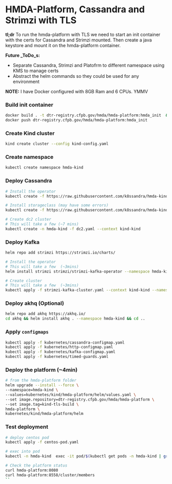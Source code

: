 # HMDA-Platform, Cassandra and Strimzi with TLS

**tl;dr** To run the hmda-platform with TLS we need to start an init container with the certs for Cassandra and Strimzi mounted. Then create a java keystore and mount it on the hmda-platform container.

**Future _ToDo_s:**
- Separate Cassandra, Strimzi and Platofrm to different namespace using KMS to manage certs
- Abstract the helm commands so they could be used for any environment

**NOTE:** I have Docker configured with 8GB Ram and 6 CPUs. YMMV

### Build init container
```sh
docker build . -t dtr-registry.cfpb.gov/hmda/hmda-platform:hmda_init  && \
docker push dtr-registry.cfpb.gov/hmda/hmda-platform:hmda_init
```

### Create Kind cluster
```sh
kind create cluster --config kind-config.yaml
```

### Create namespace
```sh
kubectl create namespace hmda-kind
```

### Deploy Cassandra
```sh
# Install the operator
kubectl create -f https://raw.githubusercontent.com/k8ssandra/hmda-kind/v1.7.0/docs/user/hmda-kind-manifests.yaml --context kind-kind

# Install storageclass (may have some errors)
kubectl create -f https://raw.githubusercontent.com/k8ssandra/hmda-kind/master/operator/k8s-flavors/kind/rancher-local-path-storage.yaml --context kind-kind

# Create dc2 cluster
# This will take a few (~7 mins)
kubectl create -n hmda-kind -f dc2.yaml --context kind-kind
```

### Deploy Kafka
```sh
helm repo add strimzi https://strimzi.io/charts/

# Install the operator
# This will take a few  (~3mins)
helm install strimzi strimzi/strimzi-kafka-operator --namespace hmda-kind

# Create cluster
# This will take a few  (~3mins)
kubectl apply -f strimzi-kafka-cluster.yaml --context kind-kind --namespace hmda-kind
```

### Deploy akhq (Optional)
```sh
helm repo add akhq https://akhq.io/
cd akhq && helm install akhq . --namespace hmda-kind && cd ..
```

### Apply `configmaps`
```sh
kubectl apply -f kubernetes/cassandra-configmap.yaml
kubectl apply -f kubernetes/http-configmap.yaml
kubectl apply -f kubernetes/kafka-configmap.yaml
kubectl apply -f kubernetes/timed-guards.yaml
```

### Deploy the platform (~4min)
```sh
# from the hmda-platform folder
helm upgrade --install --force \
--namespace=hmda-kind \
--values=kubernetes/kind/hmda-platform/helm/values.yaml \
--set image.repository=dtr-registry.cfpb.gov/hmda/hmda-platform \
--set image.tag=kind-tls-build \
hmda-platform \
kubernetes/kind/hmda-platform/helm       
```

### Test deployment
```sh
# deploy centos pod
kubectl apply -f centos-pod.yaml

# exec into pod
kubectl -n hmda-kind  exec -it pod/$(kubectl get pods -n hmda-kind | grep centos | awk '{print $1}' | head -n 1)  -- bash

# Check the platform status
curl hmda-platform:8080
curl hmda-platform:8558/cluster/members
``
